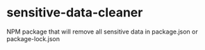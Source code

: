 # sensitive-data-cleaner
NPM package that will remove all sensitive data in package.json or package-lock.json 
